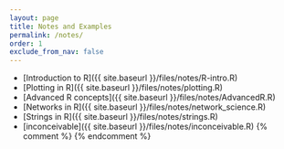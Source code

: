 ```yaml
---
layout: page
title: Notes and Examples 
permalink: /notes/
order: 1
exclude_from_nav: false
---
```

* [Introduction to R]({{ site.baseurl }}/files/notes/R-intro.R)
* [Plotting in R]({{ site.baseurl }}/files/notes/plotting.R)
* [Advanced R concepts]({{ site.baseurl }}/files/notes/AdvancedR.R)
* [Networks in R]({{ site.baseurl }}/files/notes/network_science.R)
* [Strings in R]({{ site.baseurl }}/files/notes/strings.R)
* [inconceivable]({{ site.baseurl }}/files/notes/inconceivable.R)
{% comment %}
{% endcomment %}

